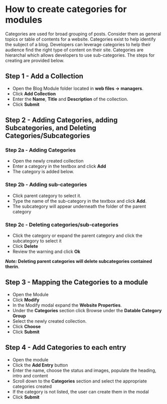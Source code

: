 # How to create categories for modules

Categories are used for broad grouping of posts. Consider them as general topics or table of contents for a website. Categories exist to help identify the subject of a blog. Developers can leverage categories to help their audience find the right type of content on their site. Categories are hierarchal which allows developers to use sub-categories. The steps for creating are provided below.

## Step 1 - Add a Collection

* Open the Blog Module folder located in **web files -> managers**.
* Click **Add Collection**
* Enter the **Name**, **Title** and **Description** of the collection.
* Click **Submit**

## Step 2 - Adding Categories, adding Subcategories, and Deleting Categories/Subcategories

### Step 2a - Adding Categories

* Open the newly created collection
* Enter a category in the textbox and click **Add**
* The category is added below.

### Step 2b - Adding sub-categories

* Click parent category to select it.
* Type the name of the sub-category in the textbox and click **Add**.
* The subcategory will appear underneath the folder of the parent category

### Step 2c - Deleting categories/sub-categories

* Click the category or expand the parent category and click the subcategory to select it
* Click **Delete**
* Review the warning and click **Ok**

***Note:* Deleting parent categories will delete subcategories contained therin**.

## Step 3 - Mapping the Categories to a module

* Open the Module
* Click **Modify**
* In the Modify modal expand the **Website Properties**.
* Under the **Categories** section click Browse under the **Datable Category Group**
* Select the newly created collection.
* Click **Choose**
* Click **Submit**

## Step 4 - Add Categories to each entry

* Open the module
* Click the **Add Entry** button
* Enter the name, choose the status and images, populate the heading, intro and content
* Scroll down to the **Categories** section and select the appropriate categories created
* If the category is not listed, the user can create them in the modal
* Click **Submit**
